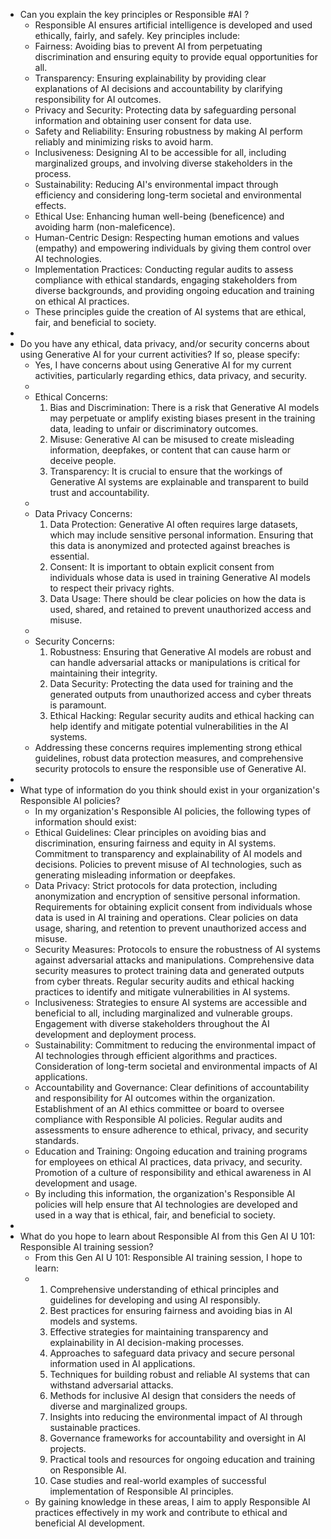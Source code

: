 - Can you explain the key principles or Responsible #AI ?
	- Responsible AI ensures artificial intelligence is developed and used ethically, fairly, and safely. Key principles include:
	- Fairness: Avoiding bias to prevent AI from perpetuating discrimination and ensuring equity to provide equal opportunities for all.
	- Transparency: Ensuring explainability by providing clear explanations of AI decisions and accountability by clarifying responsibility for AI outcomes.
	- Privacy and Security: Protecting data by safeguarding personal information and obtaining user consent for data use.
	- Safety and Reliability: Ensuring robustness by making AI perform reliably and minimizing risks to avoid harm.
	- Inclusiveness: Designing AI to be accessible for all, including marginalized groups, and involving diverse stakeholders in the process.
	- Sustainability: Reducing AI's environmental impact through efficiency and considering long-term societal and environmental effects.
	- Ethical Use: Enhancing human well-being (beneficence) and avoiding harm (non-maleficence).
	- Human-Centric Design: Respecting human emotions and values (empathy) and empowering individuals by giving them control over AI technologies.
	- Implementation Practices: Conducting regular audits to assess compliance with ethical standards, engaging stakeholders from diverse backgrounds, and providing ongoing education and training on ethical AI practices.
	- These principles guide the creation of AI systems that are ethical, fair, and beneficial to society.
-
- Do you have any ethical, data privacy, and/or security concerns about using Generative AI for your current activities? If so, please specify:
	- Yes, I have concerns about using Generative AI for my current activities, particularly regarding ethics, data privacy, and security.
	-
	- Ethical Concerns:
	  1. Bias and Discrimination: There is a risk that Generative AI models may perpetuate or amplify existing biases present in the training data, leading to unfair or discriminatory outcomes.
	  2. Misuse: Generative AI can be misused to create misleading information, deepfakes, or content that can cause harm or deceive people.
	  3. Transparency: It is crucial to ensure that the workings of Generative AI systems are explainable and transparent to build trust and accountability.
	-
	- Data Privacy Concerns:
	  1. Data Protection: Generative AI often requires large datasets, which may include sensitive personal information. Ensuring that this data is anonymized and protected against breaches is essential.
	  2. Consent: It is important to obtain explicit consent from individuals whose data is used in training Generative AI models to respect their privacy rights.
	  3. Data Usage: There should be clear policies on how the data is used, shared, and retained to prevent unauthorized access and misuse.
	-
	- Security Concerns:
	  1. Robustness: Ensuring that Generative AI models are robust and can handle adversarial attacks or manipulations is critical for maintaining their integrity.
	  2. Data Security: Protecting the data used for training and the generated outputs from unauthorized access and cyber threats is paramount.
	  3. Ethical Hacking: Regular security audits and ethical hacking can help identify and mitigate potential vulnerabilities in the AI systems.
	- Addressing these concerns requires implementing strong ethical guidelines, robust data protection measures, and comprehensive security protocols to ensure the responsible use of Generative AI.
-
- What type of information do you think should exist in your organization's Responsible AI policies?
	- In my organization's Responsible AI policies, the following types of information should exist:
	- Ethical Guidelines:
	  Clear principles on avoiding bias and discrimination, ensuring fairness and equity in AI systems.
	  Commitment to transparency and explainability of AI models and decisions.
	  Policies to prevent misuse of AI technologies, such as generating misleading information or deepfakes.
	- Data Privacy:
	  Strict protocols for data protection, including anonymization and encryption of sensitive personal information.
	  Requirements for obtaining explicit consent from individuals whose data is used in AI training and operations.
	  Clear policies on data usage, sharing, and retention to prevent unauthorized access and misuse.
	- Security Measures:
	  Protocols to ensure the robustness of AI systems against adversarial attacks and manipulations.
	  Comprehensive data security measures to protect training data and generated outputs from cyber threats.
	  Regular security audits and ethical hacking practices to identify and mitigate vulnerabilities in AI systems.
	- Inclusiveness:
	  Strategies to ensure AI systems are accessible and beneficial to all, including marginalized and vulnerable groups.
	  Engagement with diverse stakeholders throughout the AI development and deployment process.
	- Sustainability:
	  Commitment to reducing the environmental impact of AI technologies through efficient algorithms and practices.
	  Consideration of long-term societal and environmental impacts of AI applications.
	- Accountability and Governance:
	  Clear definitions of accountability and responsibility for AI outcomes within the organization.
	  Establishment of an AI ethics committee or board to oversee compliance with Responsible AI policies.
	  Regular audits and assessments to ensure adherence to ethical, privacy, and security standards.
	- Education and Training:
	  Ongoing education and training programs for employees on ethical AI practices, data privacy, and security.
	  Promotion of a culture of responsibility and ethical awareness in AI development and usage.
	- By including this information, the organization's Responsible AI policies will help ensure that AI technologies are developed and used in a way that is ethical, fair, and beneficial to society.
-
- What do you hope to learn about Responsible AI from this Gen AI U 101: Responsible AI training session?
	- From this Gen AI U 101: Responsible AI training session, I hope to learn:
	- 1. Comprehensive understanding of ethical principles and guidelines for developing and using AI responsibly.
	  2. Best practices for ensuring fairness and avoiding bias in AI models and systems.
	  3. Effective strategies for maintaining transparency and explainability in AI decision-making processes.
	  4. Approaches to safeguard data privacy and secure personal information used in AI applications.
	  5. Techniques for building robust and reliable AI systems that can withstand adversarial attacks.
	  6. Methods for inclusive AI design that considers the needs of diverse and marginalized groups.
	  7. Insights into reducing the environmental impact of AI through sustainable practices.
	  8. Governance frameworks for accountability and oversight in AI projects.
	  9. Practical tools and resources for ongoing education and training on Responsible AI.
	  10. Case studies and real-world examples of successful implementation of Responsible AI principles.
	- By gaining knowledge in these areas, I aim to apply Responsible AI practices effectively in my work and contribute to ethical and beneficial AI development.
